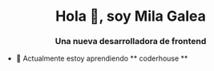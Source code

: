 <h1 align = "center"> Hola 👋, soy Mila Galea </h1>
<h3 align = "center"> Una nueva desarrolladora de frontend </h3>

- 🌱 Actualmente estoy aprendiendo ** coderhouse **


